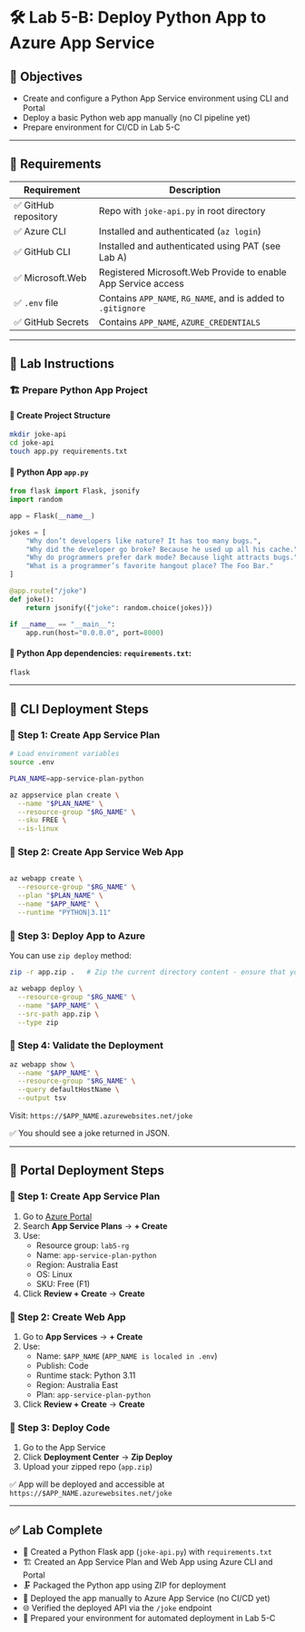 # 🛠️ Lab 5-B: Deploy Python App to Azure App Service 

## 🎯 Objectives

- Create and configure a Python App Service environment using CLI and Portal
- Deploy a basic Python web app manually (no CI pipeline yet)
- Prepare environment for CI/CD in Lab 5-C

---

## 🧰 Requirements

| Requirement         | Description                                                  |
| ------------------- | ------------------------------------------------------------ |
| ✅ GitHub repository | Repo with `joke-api.py` in root directory                    |
| ✅ Azure CLI         | Installed and authenticated (`az login`)                     |
| ✅ GitHub CLI        | Installed and authenticated using PAT (see Lab A)            |
| ✅ Microsoft.Web     | Registered Microsoft.Web Provide to enable App Service access|
| ✅ `.env` file       | Contains `APP_NAME`, `RG_NAME`, and is added to `.gitignore` |
| ✅ GitHub Secrets    | Contains `APP_NAME`, `AZURE_CREDENTIALS` |


---

## 👣 Lab Instructions

### 🏗️ Prepare Python App Project

#### 📁 Create Project Structure

```bash
mkdir joke-api
cd joke-api
touch app.py requirements.txt
```

#### 🐍 Python App `app.py` 

```python
from flask import Flask, jsonify
import random

app = Flask(__name__)

jokes = [
    "Why don’t developers like nature? It has too many bugs.",
    "Why did the developer go broke? Because he used up all his cache.",
    "Why do programmers prefer dark mode? Because light attracts bugs.",
    "What is a programmer’s favorite hangout place? The Foo Bar."
]

@app.route("/joke")
def joke():
    return jsonify({"joke": random.choice(jokes)})

if __name__ == "__main__":
    app.run(host="0.0.0.0", port=8000)
```

#### 📝 Python App dependencies: `requirements.txt`:

```txt
flask
```

---

## 🧪 CLI Deployment Steps

### 🔹 Step 1: Create App Service Plan

```bash
# Load enviroment variables
source .env
```
```bash
PLAN_NAME=app-service-plan-python

az appservice plan create \
  --name "$PLAN_NAME" \
  --resource-group "$RG_NAME" \
  --sku FREE \
  --is-linux
```

### 🔹 Step 2: Create App Service Web App

```bash

az webapp create \
  --resource-group "$RG_NAME" \
  --plan "$PLAN_NAME" \
  --name "$APP_NAME" \
  --runtime "PYTHON|3.11"
```

### 🔹 Step 3: Deploy App to Azure

You can use `zip deploy` method:

```bash
zip -r app.zip .   # Zip the current directory content - ensure that you are inside joke-api folder

az webapp deploy \
  --resource-group "$RG_NAME" \
  --name "$APP_NAME" \
  --src-path app.zip \
  --type zip
```

### 🔹 Step 4: Validate the Deployment

```bash
az webapp show \
  --name "$APP_NAME" \
  --resource-group "$RG_NAME" \
  --query defaultHostName \
  --output tsv
```

Visit: `https://$APP_NAME.azurewebsites.net/joke`

✅ You should see a joke returned in JSON.

---

## 🧪 Portal Deployment Steps

### 🔸 Step 1: Create App Service Plan

1. Go to [Azure Portal](https://portal.azure.com)
2. Search **App Service Plans** → **+ Create**
3. Use:
   - Resource group: `lab5-rg`
   - Name: `app-service-plan-python`
   - Region: Australia East
   - OS: Linux
   - SKU: Free (F1)
4. Click **Review + Create** → **Create**

### 🔸 Step 2: Create Web App

1. Go to **App Services** → **+ Create**
2. Use:
   - Name: `$APP_NAME`  (`APP_NAME is localed in .env`)
   - Publish: Code
   - Runtime stack: Python 3.11
   - Region: Australia East
   - Plan: `app-service-plan-python`
3. Click **Review + Create** → **Create**

### 🔸 Step 3: Deploy Code

1. Go to the App Service
2. Click **Deployment Center** → **Zip Deploy**
3. Upload your zipped repo (`app.zip`)

✅ App will be deployed and accessible at `https://$APP_NAME.azurewebsites.net/joke`

---

## ✅ Lab Complete

- 🐍 Created a Python Flask app (`joke-api.py`) with `requirements.txt`
- 🏗️ Created an App Service Plan and Web App using Azure CLI and Portal
- 🗜️ Packaged the Python app using ZIP for deployment
- 🚀 Deployed the app manually to Azure App Service (no CI/CD yet)
- 🌐 Verified the deployed API via the `/joke` endpoint
- 📁 Prepared your environment for automated deployment in Lab 5-C
